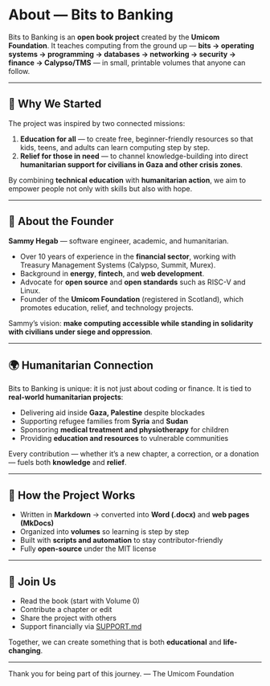 # About — Bits to Banking

Bits to Banking is an **open book project** created by the **Umicom Foundation**.
It teaches computing from the ground up — **bits → operating systems → programming → databases → networking → security → finance → Calypso/TMS** — in small, printable volumes that anyone can follow.

---

## 🎯 Why We Started

The project was inspired by two connected missions:

1. **Education for all** — to create free, beginner-friendly resources so that kids, teens, and adults can learn computing step by step.
2. **Relief for those in need** — to channel knowledge-building into direct **humanitarian support for civilians in Gaza and other crisis zones**.

By combining **technical education** with **humanitarian action**, we aim to empower people not only with skills but also with hope.

---

## 👤 About the Founder

**Sammy Hegab** — software engineer, academic, and humanitarian.

- Over 10 years of experience in the **financial sector**, working with Treasury Management Systems (Calypso, Summit, Murex).
- Background in **energy**, **fintech**, and **web development**.
- Advocate for **open source** and **open standards** such as RISC-V and Linux.
- Founder of the **Umicom Foundation** (registered in Scotland), which promotes education, relief, and technology projects.

Sammy’s vision: **make computing accessible while standing in solidarity with civilians under siege and oppression**.

---

## 🌍 Humanitarian Connection

Bits to Banking is unique: it is not just about coding or finance.
It is tied to **real-world humanitarian projects**:

- Delivering aid inside **Gaza, Palestine** despite blockades
- Supporting refugee families from **Syria** and **Sudan**
- Sponsoring **medical treatment and physiotherapy** for children
- Providing **education and resources** to vulnerable communities

Every contribution — whether it’s a new chapter, a correction, or a donation — fuels both **knowledge** and **relief**.

---

## 📖 How the Project Works

- Written in **Markdown** → converted into **Word (.docx)** and **web pages (MkDocs)**
- Organized into **volumes** so learning is step by step
- Built with **scripts and automation** to stay contributor-friendly
- Fully **open-source** under the MIT license

---

## 💙 Join Us

- Read the book (start with Volume 0)
- Contribute a chapter or edit
- Share the project with others
- Support financially via [SUPPORT.md](SUPPORT.md)

Together, we can create something that is both **educational** and **life-changing**.

---

Thank you for being part of this journey.
— The Umicom Foundation
